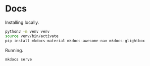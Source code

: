 # Docs

Installing locally.

~~~sh
python3 -m venv venv
source venv/bin/activate
pip install mkdocs-material mkdocs-awesome-nav mkdocs-glightbox
~~~


Running.
~~~sh
mkdocs serve
~~~
